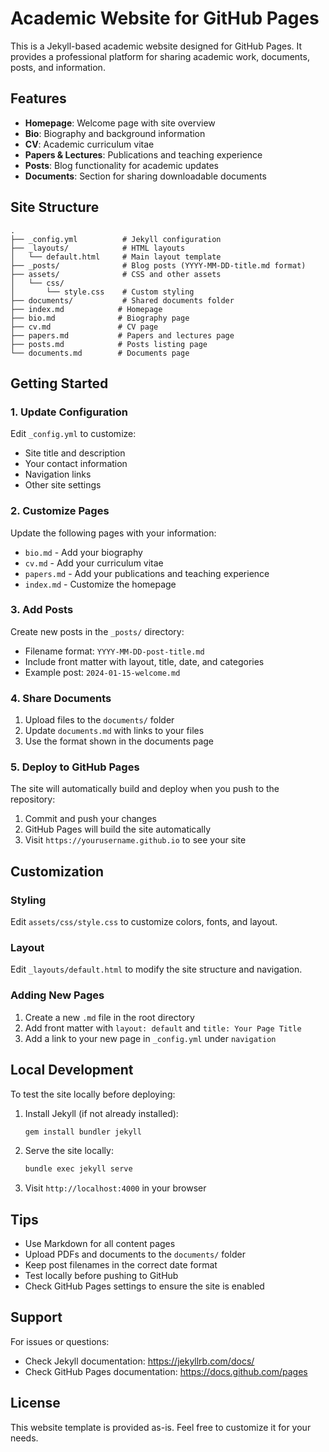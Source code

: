 # Academic Website for GitHub Pages

This is a Jekyll-based academic website designed for GitHub Pages. It provides a professional platform for sharing academic work, documents, posts, and information.

## Features

- **Homepage**: Welcome page with site overview
- **Bio**: Biography and background information
- **CV**: Academic curriculum vitae
- **Papers & Lectures**: Publications and teaching experience
- **Posts**: Blog functionality for academic updates
- **Documents**: Section for sharing downloadable documents

## Site Structure

```
.
├── _config.yml          # Jekyll configuration
├── _layouts/            # HTML layouts
│   └── default.html     # Main layout template
├── _posts/              # Blog posts (YYYY-MM-DD-title.md format)
├── assets/              # CSS and other assets
│   └── css/
│       └── style.css    # Custom styling
├── documents/           # Shared documents folder
├── index.md            # Homepage
├── bio.md              # Biography page
├── cv.md               # CV page
├── papers.md           # Papers and lectures page
├── posts.md            # Posts listing page
└── documents.md        # Documents page
```

## Getting Started

### 1. Update Configuration

Edit `_config.yml` to customize:
- Site title and description
- Your contact information
- Navigation links
- Other site settings

### 2. Customize Pages

Update the following pages with your information:
- `bio.md` - Add your biography
- `cv.md` - Add your curriculum vitae
- `papers.md` - Add your publications and teaching experience
- `index.md` - Customize the homepage

### 3. Add Posts

Create new posts in the `_posts/` directory:
- Filename format: `YYYY-MM-DD-post-title.md`
- Include front matter with layout, title, date, and categories
- Example post: `2024-01-15-welcome.md`

### 4. Share Documents

1. Upload files to the `documents/` folder
2. Update `documents.md` with links to your files
3. Use the format shown in the documents page

### 5. Deploy to GitHub Pages

The site will automatically build and deploy when you push to the repository:
1. Commit and push your changes
2. GitHub Pages will build the site automatically
3. Visit `https://yourusername.github.io` to see your site

## Customization

### Styling

Edit `assets/css/style.css` to customize colors, fonts, and layout.

### Layout

Edit `_layouts/default.html` to modify the site structure and navigation.

### Adding New Pages

1. Create a new `.md` file in the root directory
2. Add front matter with `layout: default` and `title: Your Page Title`
3. Add a link to your new page in `_config.yml` under `navigation`

## Local Development

To test the site locally before deploying:

1. Install Jekyll (if not already installed):
   ```bash
   gem install bundler jekyll
   ```

2. Serve the site locally:
   ```bash
   bundle exec jekyll serve
   ```

3. Visit `http://localhost:4000` in your browser

## Tips

- Use Markdown for all content pages
- Upload PDFs and documents to the `documents/` folder
- Keep post filenames in the correct date format
- Test locally before pushing to GitHub
- Check GitHub Pages settings to ensure the site is enabled

## Support

For issues or questions:
- Check Jekyll documentation: https://jekyllrb.com/docs/
- Check GitHub Pages documentation: https://docs.github.com/pages

## License

This website template is provided as-is. Feel free to customize it for your needs.

